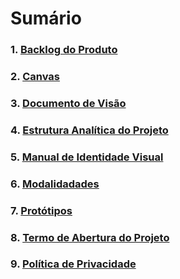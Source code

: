   # Sumário

  
  ### 1. [Backlog do Produto](produto/requisitos.md)
  ### 2. [Canvas](produto/canvas.md)
  ### 3. [Documento de Visão](produto/DocVisao.md)
  ### 4. [Estrutura Analítica do Projeto](produto/EAP.md)
  ### 5. [Manual de Identidade Visual](produto/manualDeIdentidadeVisual.md)
  ### 6. [Modalidadades](/produto/modalidades.md)
  ### 7. [Protótipos](/produto/prototipo.md)
  ### 8. [Termo de Abertura do Projeto](produto/TAP.md)
  ### 9. [Política de Privacidade](produto/politicaPrivacidade.md)